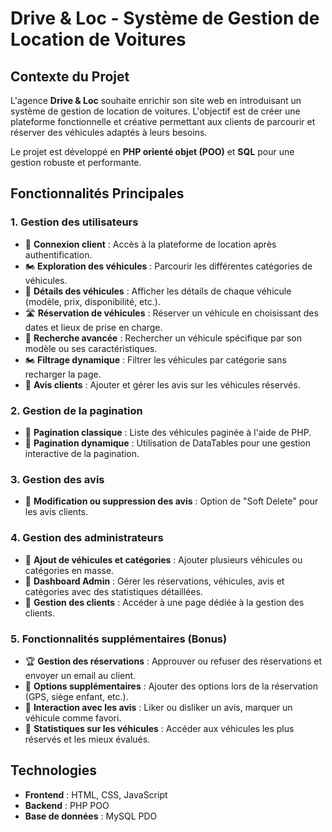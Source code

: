 # Drive & Loc - Système de Gestion de Location de Voitures

## Contexte du Projet

L'agence **Drive & Loc** souhaite enrichir son site web en introduisant un système de gestion de location de voitures. L'objectif est de créer une plateforme fonctionnelle et créative permettant aux clients de parcourir et réserver des véhicules adaptés à leurs besoins.

Le projet est développé en **PHP orienté objet (POO)** et **SQL** pour une gestion robuste et performante.

## Fonctionnalités Principales

### 1. **Gestion des utilisateurs**
- 🚗 **Connexion client** : Accès à la plateforme de location après authentification.
- 🏍️ **Exploration des véhicules** : Parcourir les différentes catégories de véhicules.
- 🚗 **Détails des véhicules** : Afficher les détails de chaque véhicule (modèle, prix, disponibilité, etc.).
- 🛣️ **Réservation de véhicules** : Réserver un véhicule en choisissant des dates et lieux de prise en charge.
- 🔎 **Recherche avancée** : Rechercher un véhicule spécifique par son modèle ou ses caractéristiques.
- 🏍️ **Filtrage dynamique** : Filtrer les véhicules par catégorie sans recharger la page.
- 📝 **Avis clients** : Ajouter et gérer les avis sur les véhicules réservés.

### 2. **Gestion de la pagination**
- 🚦 **Pagination classique** : Liste des véhicules paginée à l'aide de PHP.
- 🚙 **Pagination dynamique** : Utilisation de DataTables pour une gestion interactive de la pagination.

### 3. **Gestion des avis**
- 🚙 **Modification ou suppression des avis** : Option de "Soft Delete" pour les avis clients.
  
### 4. **Gestion des administrateurs**
- 🏦 **Ajout de véhicules et catégories** : Ajouter plusieurs véhicules ou catégories en masse.
- 🚨 **Dashboard Admin** : Gérer les réservations, véhicules, avis et catégories avec des statistiques détaillées.
- 🏦 **Gestion des clients** : Accéder à une page dédiée à la gestion des clients.

### 5. **Fonctionnalités supplémentaires (Bonus)**
- 🏆 **Gestion des réservations** : Approuver ou refuser des réservations et envoyer un email au client.
- 🌟 **Options supplémentaires** : Ajouter des options lors de la réservation (GPS, siège enfant, etc.).
- 🏅 **Interaction avec les avis** : Liker ou disliker un avis, marquer un véhicule comme favori.
- 🏅 **Statistiques sur les véhicules** : Accéder aux véhicules les plus réservés et les mieux évalués.

## Technologies

- **Frontend** : HTML, CSS, JavaScript
- **Backend** : PHP POO
- **Base de données** : MySQL PDO